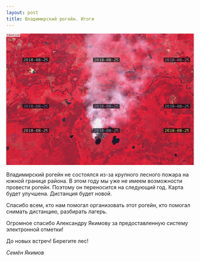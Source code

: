 ```yaml
---
layout: post
title: Владимирский рогейн. Итоги
---
```


![sentinel2018-08-25.jpg](/images/2018/sentinel2018-08-25.jpg)

Владимирский рогейн не состоялся из-за крупного лесного пожара на южной
границе района. В этом году мы уже не имеем возможности провести рогейн.
Поэтому он переносится на следующий год. Карта будет улучшена. Дистанция
будет новой.

Спасибо всем, кто нам помогал организовать этот рогейн, кто помогал снимать дистанцию, разбирать лагерь.

Огромное спасибо Александру Якимову за предоставленную систему электронной отметки!

До новых встреч! Берегите лес!

*Семён Якимов*

